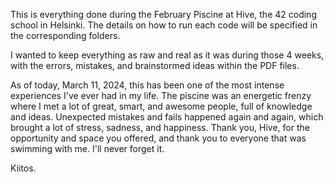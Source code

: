 This is everything done during the February Piscine at Hive, the 42 coding school in Helsinki. The details on how to run each code will be specified in the corresponding folders.

I wanted to keep everything as raw and real as it was during those 4 weeks, with the errors, mistakes, and brainstormed ideas within the PDF files.

As of today, March 11, 2024, this has been one of the most intense experiences I've ever had in my life. The piscine was an energetic frenzy where I met a lot of great, smart, and awesome people, full of knowledge and ideas. Unexpected mistakes and fails happened again and again, which brought a lot of stress, sadness, and happiness. Thank you, Hive, for the opportunity and space you offered, and thank you to everyone that was swimming with me. I'll never forget it.

Kiitos.
